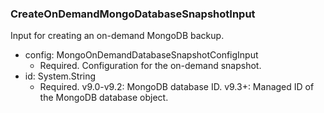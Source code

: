 ### CreateOnDemandMongoDatabaseSnapshotInput
Input for creating an on-demand MongoDB backup.

- config: MongoOnDemandDatabaseSnapshotConfigInput
  - Required. Configuration for the on-demand snapshot.
- id: System.String
  - Required. v9.0-v9.2: MongoDB database ID.
      v9.3+: Managed ID of the MongoDB database object.
